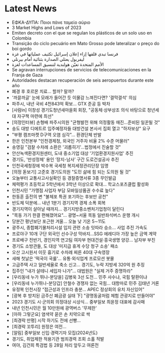 # Latest News
-  ΕΦΚΑ-ΔΥΠΑ: Ποιοι πάνε ταμείο αύριο
-  3 Market Highs and Lows of 2023
-  Emiten decreto con el que se regulan los plásticos de un solo uso en Colombia
-  Transição do ciclo pecuário em Mato Grosso pode lateralizar o preço do boi gordo
-  فرنسا تبدي قلقها إزاء إعلان إسرائيل تكثيف عملياتها في غزة
-  ليفربول يعتلي الصدارة بثنائية أمام بيرنلي
-  الأمم المتحدة تعيّن هولندية لتنسيق المساعدات لغزة
-  Se agravan interrupciones de servicios de telecomunicaciones en la Franja de Gaza
-  Autoridades destacan recuperación de seis aeropuertos durante este año
-  폐경 후 호르몬 치료… 할까? 말까?
-  '까끌까글' 눈에 모래가 들어간 듯 이물감 느껴진다면? '결막결석' 의심
-  파주시, 내년 국비 4천843억 확보… GTX 준공 등 박차
-  [사람in] 이창성 경기도청년새마을회 회장, "공동체·상부상조 의식 바탕으로 청년세대 자구책 마련에 최선"
-  [의정인터뷰] 손형배 파주시의원 "균형발전 위해 의정활동 매진...준비된 일꾼될 것"
-  송도 대방 디에트르 입주예정자들 대방건설 본사서 집회 열고 "하자보상" 요구
-  "부평 캠프마켓 D구역 오염 심각"… 환경단체 반발
-  한은 인천본부 "인천경제청, 외국인 거주자 비율 2% 수준 머물러"
-  송영길 "검찰 수차례 소환은 '괴롭히기'…법정에서 진술할 것"
-  안산녹색환경지원센터, 도내 중소기업 대상 '기업환경지원사업' 추진
-  경기도, '만성정체' 용인 ‘장지-남사’ 구간 도로건설공사 추진
-  인천국세청장에 박수복 국세청 복지세정관리단장 임명
-  [의정 돋보기] 고준호 경기도의원 "도민 삶에 힘 되는 도의원 될 것"
-  오늘부터 교통사고사실확인 등 경찰증명서류 3종 무인발급
-  체력평가 초등학교 5학년에서 3학년 이상으로 확대… 학교스포츠클럽 활성화
-  인천시민 "가맹점 사업자 부담 모바일상품권 수수료 높다"
-  한동훈 출전의 변 "불체포 특권 포기하는 후보만 공천"
-  반도체 덕분에… 내년 1분기 경기지역 경제 소폭 회복
-  경기지역이 살아날 때까지… 경기지방중소벤처기업청이 달린다
-  "목동 가기 한결 편해졌어요"… 광명~서울 목동 일반좌석버스 운행 개시
-  당분간 평년보단 포근한 겨울… 오늘 낮 기온 5∼11도
-  광주시, 종합폐기물처리시설 입지 관련 소송 잇따라 승소… 사업 추진 가속도
-  프로야구 10개 구단 외국인 선수구성 막바지...SSG 에레디아 가장 높은 금액 계약
-  프로배구 전반기, 경인지역 연고팀 여자부 현대건설·흥국생명 양강… 남자부 부진
-  경기도 소방관들, 도 대상 '미지급 휴게 수당 청구 소송' 패소
-  오산 고시원서 이웃 흉기로 수차례 찌른 40대 구속영장
-  새해 첫날은 '떡국이 국룰'… 유통·외식업계 프로모션 봇물
-  고급주택 사고 일반세율로 축소 신고… 경기도, 누락 지방세 320억 원 추징
-  집주인 "내가 살테니 세입자 나가"… 대법원은 "실제 거주 증명하라"
-  [우리동네 누가 뛰나-분당을] 김병욱 3선 도전… 민주 사수냐, 국힘 탈환이냐
-  [우리동네 누가뛰나-분당갑] 안철수 경쟁자 없는 국힘… 대항마로 민주 김태년 거론
-  유정복 인천시장 “접근성과 인프라 충분… APEC 정상회의 유치 자신있어”
-  [광복 후 방치된 금주산 폐금광 실태 下] "광명동굴처럼 체험 관광지로 만들어야"
-  2023 경기도 시·군의회 의정대상 시상식… 중부일보 최윤정 대표에 감사패
-  내년 인천시민은 월 10만원에 광역버스 '무제한'
-  [아하 그렇군요] 염색약 묻은 손 치약으로 싹
-  [최경락 만평] 시작 하기도 전에 선빵…
-  [최경락 꼬투리] 원정은 여전…
-  [알림] 중부일보 신입·경력기자 모집(2024년도)
-  경기도, 취업제한 적용기관 범죄경력 조회 소홀 적발
-  여야, 김건희 특검법 등 28일 처리 앞두고 여론전
